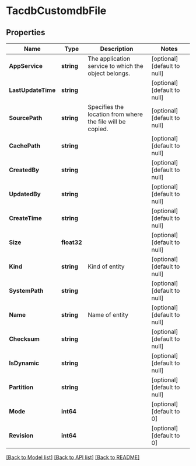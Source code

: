 # TacdbCustomdbFile

## Properties
Name | Type | Description | Notes
------------ | ------------- | ------------- | -------------
**AppService** | **string** | The application service to which the object belongs. | [optional] [default to null]
**LastUpdateTime** | **string** |  | [optional] [default to null]
**SourcePath** | **string** | Specifies the location from where the file will be copied. | [optional] [default to null]
**CachePath** | **string** |  | [optional] [default to null]
**CreatedBy** | **string** |  | [optional] [default to null]
**UpdatedBy** | **string** |  | [optional] [default to null]
**CreateTime** | **string** |  | [optional] [default to null]
**Size** | **float32** |  | [optional] [default to null]
**Kind** | **string** | Kind of entity | [optional] [default to null]
**SystemPath** | **string** |  | [optional] [default to null]
**Name** | **string** | Name of entity | [optional] [default to null]
**Checksum** | **string** |  | [optional] [default to null]
**IsDynamic** | **string** |  | [optional] [default to null]
**Partition** | **string** |  | [optional] [default to null]
**Mode** | **int64** |  | [optional] [default to 0]
**Revision** | **int64** |  | [optional] [default to 0]

[[Back to Model list]](../README.md#documentation-for-models) [[Back to API list]](../README.md#documentation-for-api-endpoints) [[Back to README]](../README.md)


